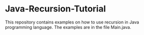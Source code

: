 # Java-Recursion-Tutorial
This repository contains examples on how to use recursion in Java programming language. The examples are in the file Main.java.
